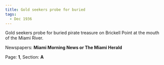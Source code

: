 ```yaml
---  
title: Gold seekers probe for buried  
tags:  
  - Dec 1936  
---  
```

  
Gold seekers probe for buried pirate treasure on Brickell Point at the mouth of the Miami River.  
  
Newspapers: **Miami Morning News or The Miami Herald**  
  
Page: **1**, Section: **A** 
